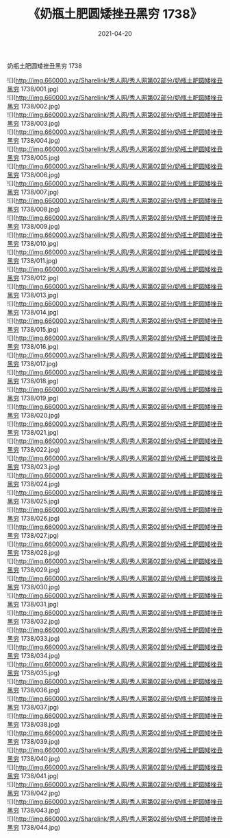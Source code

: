 ﻿---
layout: post
title:  《奶瓶土肥圆矮挫丑黑穷 1738》
date:   2021-04-20
img: http://img.660000.xyz/Sharelink/秀人网/秀人网第02部分/奶瓶土肥圆矮挫丑黑穷 1738/000.jpg
categories: [美女, 清纯, 唯美]
---

奶瓶土肥圆矮挫丑黑穷 1738

  ![](http://img.660000.xyz/Sharelink/秀人网/秀人网第02部分/奶瓶土肥圆矮挫丑黑穷 1738/001.jpg) <br> ![](http://img.660000.xyz/Sharelink/秀人网/秀人网第02部分/奶瓶土肥圆矮挫丑黑穷 1738/002.jpg) <br> ![](http://img.660000.xyz/Sharelink/秀人网/秀人网第02部分/奶瓶土肥圆矮挫丑黑穷 1738/003.jpg) <br> ![](http://img.660000.xyz/Sharelink/秀人网/秀人网第02部分/奶瓶土肥圆矮挫丑黑穷 1738/004.jpg) <br> ![](http://img.660000.xyz/Sharelink/秀人网/秀人网第02部分/奶瓶土肥圆矮挫丑黑穷 1738/005.jpg) <br> ![](http://img.660000.xyz/Sharelink/秀人网/秀人网第02部分/奶瓶土肥圆矮挫丑黑穷 1738/006.jpg) <br> ![](http://img.660000.xyz/Sharelink/秀人网/秀人网第02部分/奶瓶土肥圆矮挫丑黑穷 1738/007.jpg) <br> ![](http://img.660000.xyz/Sharelink/秀人网/秀人网第02部分/奶瓶土肥圆矮挫丑黑穷 1738/008.jpg) <br> ![](http://img.660000.xyz/Sharelink/秀人网/秀人网第02部分/奶瓶土肥圆矮挫丑黑穷 1738/009.jpg) <br> ![](http://img.660000.xyz/Sharelink/秀人网/秀人网第02部分/奶瓶土肥圆矮挫丑黑穷 1738/010.jpg) <br> ![](http://img.660000.xyz/Sharelink/秀人网/秀人网第02部分/奶瓶土肥圆矮挫丑黑穷 1738/011.jpg) <br> ![](http://img.660000.xyz/Sharelink/秀人网/秀人网第02部分/奶瓶土肥圆矮挫丑黑穷 1738/012.jpg) <br> ![](http://img.660000.xyz/Sharelink/秀人网/秀人网第02部分/奶瓶土肥圆矮挫丑黑穷 1738/013.jpg) <br> ![](http://img.660000.xyz/Sharelink/秀人网/秀人网第02部分/奶瓶土肥圆矮挫丑黑穷 1738/014.jpg) <br> ![](http://img.660000.xyz/Sharelink/秀人网/秀人网第02部分/奶瓶土肥圆矮挫丑黑穷 1738/015.jpg) <br> ![](http://img.660000.xyz/Sharelink/秀人网/秀人网第02部分/奶瓶土肥圆矮挫丑黑穷 1738/016.jpg) <br> ![](http://img.660000.xyz/Sharelink/秀人网/秀人网第02部分/奶瓶土肥圆矮挫丑黑穷 1738/017.jpg) <br> ![](http://img.660000.xyz/Sharelink/秀人网/秀人网第02部分/奶瓶土肥圆矮挫丑黑穷 1738/018.jpg) <br> ![](http://img.660000.xyz/Sharelink/秀人网/秀人网第02部分/奶瓶土肥圆矮挫丑黑穷 1738/019.jpg) <br> ![](http://img.660000.xyz/Sharelink/秀人网/秀人网第02部分/奶瓶土肥圆矮挫丑黑穷 1738/020.jpg) <br> ![](http://img.660000.xyz/Sharelink/秀人网/秀人网第02部分/奶瓶土肥圆矮挫丑黑穷 1738/021.jpg) <br> ![](http://img.660000.xyz/Sharelink/秀人网/秀人网第02部分/奶瓶土肥圆矮挫丑黑穷 1738/022.jpg) <br> ![](http://img.660000.xyz/Sharelink/秀人网/秀人网第02部分/奶瓶土肥圆矮挫丑黑穷 1738/023.jpg) <br> ![](http://img.660000.xyz/Sharelink/秀人网/秀人网第02部分/奶瓶土肥圆矮挫丑黑穷 1738/024.jpg) <br> ![](http://img.660000.xyz/Sharelink/秀人网/秀人网第02部分/奶瓶土肥圆矮挫丑黑穷 1738/025.jpg) <br> ![](http://img.660000.xyz/Sharelink/秀人网/秀人网第02部分/奶瓶土肥圆矮挫丑黑穷 1738/026.jpg) <br> ![](http://img.660000.xyz/Sharelink/秀人网/秀人网第02部分/奶瓶土肥圆矮挫丑黑穷 1738/027.jpg) <br> ![](http://img.660000.xyz/Sharelink/秀人网/秀人网第02部分/奶瓶土肥圆矮挫丑黑穷 1738/028.jpg) <br> ![](http://img.660000.xyz/Sharelink/秀人网/秀人网第02部分/奶瓶土肥圆矮挫丑黑穷 1738/029.jpg) <br> ![](http://img.660000.xyz/Sharelink/秀人网/秀人网第02部分/奶瓶土肥圆矮挫丑黑穷 1738/030.jpg) <br> ![](http://img.660000.xyz/Sharelink/秀人网/秀人网第02部分/奶瓶土肥圆矮挫丑黑穷 1738/031.jpg) <br> ![](http://img.660000.xyz/Sharelink/秀人网/秀人网第02部分/奶瓶土肥圆矮挫丑黑穷 1738/032.jpg) <br> ![](http://img.660000.xyz/Sharelink/秀人网/秀人网第02部分/奶瓶土肥圆矮挫丑黑穷 1738/033.jpg) <br> ![](http://img.660000.xyz/Sharelink/秀人网/秀人网第02部分/奶瓶土肥圆矮挫丑黑穷 1738/034.jpg) <br> ![](http://img.660000.xyz/Sharelink/秀人网/秀人网第02部分/奶瓶土肥圆矮挫丑黑穷 1738/035.jpg) <br> ![](http://img.660000.xyz/Sharelink/秀人网/秀人网第02部分/奶瓶土肥圆矮挫丑黑穷 1738/036.jpg) <br> ![](http://img.660000.xyz/Sharelink/秀人网/秀人网第02部分/奶瓶土肥圆矮挫丑黑穷 1738/037.jpg) <br> ![](http://img.660000.xyz/Sharelink/秀人网/秀人网第02部分/奶瓶土肥圆矮挫丑黑穷 1738/038.jpg) <br> ![](http://img.660000.xyz/Sharelink/秀人网/秀人网第02部分/奶瓶土肥圆矮挫丑黑穷 1738/039.jpg) <br> ![](http://img.660000.xyz/Sharelink/秀人网/秀人网第02部分/奶瓶土肥圆矮挫丑黑穷 1738/040.jpg) <br> ![](http://img.660000.xyz/Sharelink/秀人网/秀人网第02部分/奶瓶土肥圆矮挫丑黑穷 1738/041.jpg) <br> ![](http://img.660000.xyz/Sharelink/秀人网/秀人网第02部分/奶瓶土肥圆矮挫丑黑穷 1738/042.jpg) <br> ![](http://img.660000.xyz/Sharelink/秀人网/秀人网第02部分/奶瓶土肥圆矮挫丑黑穷 1738/043.jpg) <br> ![](http://img.660000.xyz/Sharelink/秀人网/秀人网第02部分/奶瓶土肥圆矮挫丑黑穷 1738/044.jpg) <br>